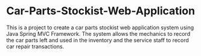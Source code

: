 # Car-Parts-Stockist-Web-Application
This is a project to create a car parts stockist web application system using Java Spring MVC Framework. The system allows the mechanics to record the car parts left and used in the inventory and the service staff to record car repair transactions.
